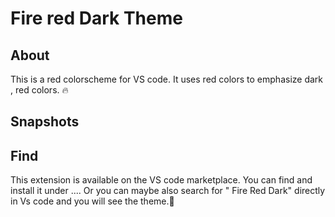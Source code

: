 # Fire red Dark Theme
## About
This is a red colorscheme for VS code.
It uses red colors to emphasize dark , red colors. 🔥

## Snapshots



## Find
This extension is available on the VS code marketplace.
You can find and install it under ....
Or you can maybe also  search for " Fire Red Dark" directly in Vs code and you will see the theme.🐢